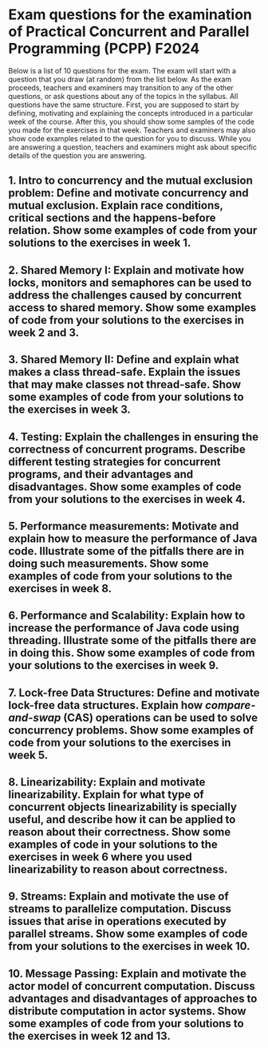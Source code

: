 # Exam questions for the examination of Practical Concurrent and Parallel Programming (PCPP) F2024

Below is a list of 10 questions for the exam. The exam will start with a question that you draw (at random) from the list below. As the exam proceeds, teachers and examiners may transition to any of the other questions, or ask questions about any of the topics in the syllabus. All questions have the same structure. First, you are supposed to start by defining, motivating and explaining the concepts introduced in a particular week of the course. After this, you should show some samples of the code you made for the exercises in that week. Teachers and examiners may also show code examples related to the question for you to discuss. While you are answering a question, teachers and examiners might ask about specific details of the question you are answering.

## 1. **Intro to concurrency and the mutual exclusion problem**: Define and motivate concurrency and mutual exclusion. Explain race conditions, critical sections and the happens-before relation. Show some examples of code from your solutions to the exercises in week 1.

## 2. **Shared Memory I**: Explain and motivate how locks, monitors and semaphores can be used to address the challenges caused by concurrent access to shared memory. Show some examples of code from your solutions to the exercises in week 2 and 3.

## 3. **Shared Memory II**: Define and explain what makes a class thread-safe. Explain the issues that may make classes not thread-safe. Show some examples of code from your solutions to the exercises in week 3.

## 4. **Testing**: Explain the challenges in ensuring the correctness of concurrent programs. Describe different testing strategies for concurrent programs, and their advantages and disadvantages. Show some examples of code from your solutions to the exercises in week 4.

## 5. **Performance measurements**: Motivate and explain how to measure the performance of Java code. Illustrate some of the pitfalls there are in doing such measurements. Show some examples of code from your solutions to the exercises in week 8.

## 6. **Performance and Scalability**: Explain how to increase the performance of Java code using threading. Illustrate some of the pitfalls there are in doing this. Show some examples of code from your solutions to the exercises in week 9.

## 7. **Lock-free Data Structures**: Define and motivate lock-free data structures. Explain how *compare-and-swap* (CAS) operations can be used to solve concurrency problems. Show some examples of code from your solutions to the exercises in week 5.

## 8. **Linearizability**: Explain and motivate linearizability. Explain for what type of concurrent objects linearizability is specially useful, and describe how it can be applied to reason about their correctness. Show some examples of code in your solutions to the exercises in week 6 where you used linearizability to reason about correctness.

## 9. **Streams**: Explain and motivate the use of streams to parallelize computation. Discuss issues that arise in operations executed by parallel streams. Show some examples of code from your solutions to the exercises in week 10.

## 10. **Message Passing**: Explain and motivate the actor model of concurrent computation. Discuss advantages and disadvantages of approaches to distribute computation in actor systems. Show some examples of code from your solutions to the exercises in week 12 and 13.
